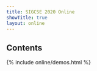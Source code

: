 ```yaml
---
title: SIGCSE 2020 Online
showTitle: true
layout: online
---
```


## Contents

{% include online/demos.html %}